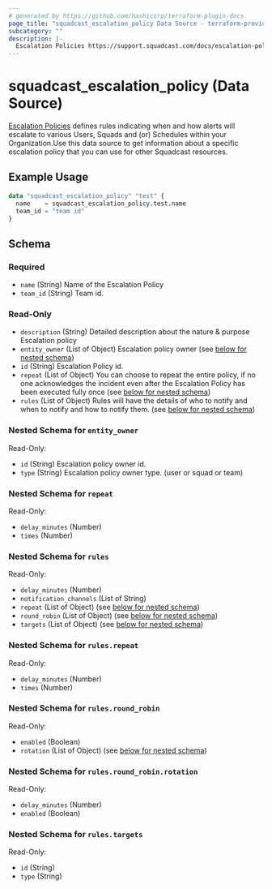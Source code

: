 ```yaml
---
# generated by https://github.com/hashicorp/terraform-plugin-docs
page_title: "squadcast_escalation_policy Data Source - terraform-provider-squadcast"
subcategory: ""
description: |-
  Escalation Policies https://support.squadcast.com/docs/escalation-policies defines rules indicating when and how alerts will escalate to various Users, Squads and (or) Schedules within your Organization.Use this data source to get information about a specific escalation policy that you can use for other Squadcast resources.
---
```


# squadcast_escalation_policy (Data Source)

[Escalation Policies](https://support.squadcast.com/docs/escalation-policies) defines rules indicating when and how alerts will escalate to various Users, Squads and (or) Schedules within your Organization.Use this data source to get information about a specific escalation policy that you can use for other Squadcast resources.

## Example Usage

```terraform
data "squadcast_escalation_policy" "test" {
  name    = squadcast_escalation_policy.test.name
  team_id = "team id"
}
```

<!-- schema generated by tfplugindocs -->

## Schema

### Required

- `name` (String) Name of the Escalation Policy
- `team_id` (String) Team id.

### Read-Only

- `description` (String) Detailed description about the nature & purpose Escalation policy
- `entity_owner` (List of Object) Escalation policy owner (see [below for nested schema](#nestedatt--entity_owner))
- `id` (String) Escalation Policy id.
- `repeat` (List of Object) You can choose to repeat the entire policy, if no one acknowledges the incident even after the Escalation Policy has been executed fully once (see [below for nested schema](#nestedatt--repeat))
- `rules` (List of Object) Rules will have the details of who to notify and when to notify and how to notify them. (see [below for nested schema](#nestedatt--rules))

<a id="nestedatt--entity_owner"></a>

### Nested Schema for `entity_owner`

Read-Only:

- `id` (String) Escalation policy owner id.
- `type` (String) Escalation policy owner type. (user or squad or team)

<a id="nestedatt--repeat"></a>

### Nested Schema for `repeat`

Read-Only:

- `delay_minutes` (Number)
- `times` (Number)

<a id="nestedatt--rules"></a>

### Nested Schema for `rules`

Read-Only:

- `delay_minutes` (Number)
- `notification_channels` (List of String)
- `repeat` (List of Object) (see [below for nested schema](#nestedobjatt--rules--repeat))
- `round_robin` (List of Object) (see [below for nested schema](#nestedobjatt--rules--round_robin))
- `targets` (List of Object) (see [below for nested schema](#nestedobjatt--rules--targets))

<a id="nestedobjatt--rules--repeat"></a>

### Nested Schema for `rules.repeat`

Read-Only:

- `delay_minutes` (Number)
- `times` (Number)

<a id="nestedobjatt--rules--round_robin"></a>

### Nested Schema for `rules.round_robin`

Read-Only:

- `enabled` (Boolean)
- `rotation` (List of Object) (see [below for nested schema](#nestedobjatt--rules--round_robin--rotation))

<a id="nestedobjatt--rules--round_robin--rotation"></a>

### Nested Schema for `rules.round_robin.rotation`

Read-Only:

- `delay_minutes` (Number)
- `enabled` (Boolean)

<a id="nestedobjatt--rules--targets"></a>

### Nested Schema for `rules.targets`

Read-Only:

- `id` (String)
- `type` (String)
